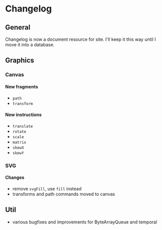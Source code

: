 # Changelog

## General

Changelog is now a document resource for site. I'll keep it this way until I move it into
a database.

## Graphics

### Canvas

#### New fragments

- `path`
- `transform`

#### New instructions

- `translate`
- `rotate`
- `scale`
- `matrix`
- `skewX`
- `skewY`

### SVG

#### Changes

- remove `svgFill`, use `fill` instead
- transforms and path commands moved to canvas

## Util

- various bugfixes and improvements for ByteArrayQueue and temporal
